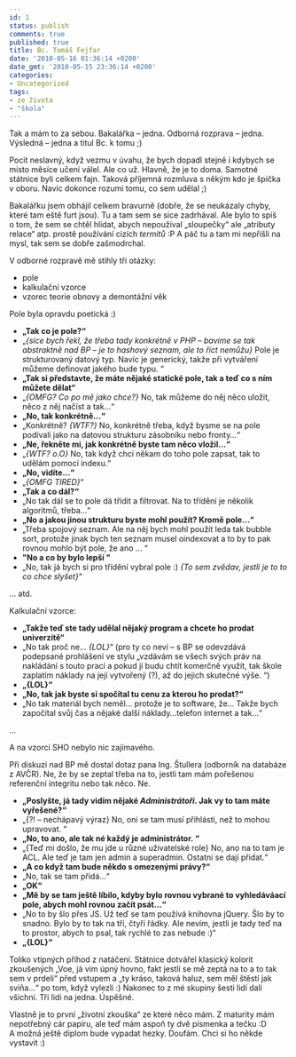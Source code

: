 ```yaml
---
id: 1
status: publish
comments: true
published: true
title: Bc. Tomáš Fejfar
date: '2010-05-16 01:36:14 +0200'
date_gmt: '2010-05-15 23:36:14 +0200'
categories:
- Uncategorized
tags:
- ze života
- "škola"
---
```

<p>Tak a mám to za sebou. Bakalářka – jedna. Odborná rozprava – jedna. Výsledná – jedna a titul Bc. k tomu ;)</p>
<p>Pocit neslavný, když vezmu v úvahu, že bych dopadl stejně i kdybych se místo měsíce učení válel. Ale co už. Hlavně, že je to doma. Samotné státnice byli celkem fajn. Taková příjemná rozmluva s někým kdo je špička v oboru. Navíc dokonce rozumí tomu, co sem udělal ;)</p>
<p>Bakalářku jsem obhájil celkem bravurně (dobře, že se neukázaly chyby, které tam eště furt jsou). Tu a tam sem se sice zadrhával. Ale bylo to spíš o tom, že sem se chtěl hlídat, abych nepoužíval „sloupečky“ ale „atributy relace“ atp. prostě používání cizích <em>termitů</em> :P A páč tu a tam mi nepřišli na mysl, tak sem se dobře zašmodrchal.</p>
<p>V odborné rozpravě mě stihly tři otázky:</p>
<ul>
<li>pole</li>
<li>kalkulační vzorce</li>
<li>vzorec teorie obnovy a demontážní věk</li>
</ul>
<p>Pole byla opravdu poetická :)</p>
<ul>
<li><strong>„Tak co je pole?“</strong></li>
<li>„<em>{sice bych řekl, že třeba tady konkrétně v PHP – bavíme se 	tak abstraktně nad BP – je to hashový seznam, ale to říct nemůžu}</em> Pole je strukturovaný datový typ. Navíc je generický, takže při 	vytváření můžeme definovat jakého bude typu. “</li>
<li><strong>„Tak si představte, že máte nějaké statické pole, tak a teď 	co s ním můžete dělat“</strong></li>
<li>„<em>{OMFG? Co po mě jako chce?}</em> No, tak můžeme do něj něco 	uložit, něco z něj načíst a tak…“</li>
<li><strong>„No, tak konkrétně…“</strong></li>
<li>„Konkrétně? <em>{WTF?}</em> No, konkrétně třeba, když bysme se na 	pole podívali jako na datovou strukturu zásobníku nebo fronty…“</li>
<li><strong>„Ne, řekněte mi, jak konkrétně byste tam něco 	vložil…“</strong></li>
<li>„<em>{WTF? o.O}</em> No, tak když chci někam do toho pole zapsat, tak to 	udělám pomocí indexu.“</li>
<li><strong>„No, vidíte…“</strong></li>
<li>„<em>{OMFG <em>TIRED</em>}</em>“</li>
<li><strong>„Tak a co dál?“</strong></li>
<li>„No tak dál se to pole dá třídit a filtrovat. Na to třídění je 	několik algoritmů, třeba…“</li>
<li><strong>„No a jakou jinou strukturu byste mohl použít? 	Kromě pole…“</strong></li>
<li>„Třeba spojový seznam. Ale na něj bych mohl použít leda tak bubble 	sort, protože jinak bych ten seznam musel oindexovat a to by to pak rovnou 	mohlo být pole, že ano … “</li>
<li><strong>"No a co by bylo lepší "</strong></li>
<li>„No, tak já bych si pro třídění vybral pole :) <em>{To sem zvědav, 	jestli je to to co chce slyšet}</em>“</li>
</ul>
<p>… atd.</p>
<p>Kalkulační vzorce:</p>
<ul>
<li><strong>„Takže teď ste tady udělal nějaký program a chcete ho prodat 	univerzitě“</strong></li>
<li>„No tak proč ne… <em>{LOL}</em>“ (pro ty co neví – s BP se 	odevzdává podepsané prohlášení ve stylu „vzdávám se všech svých 	práv na nakládání s touto prací a pokud jí budu chtít komerčně 	využít, tak škole zaplatím náklady na její vytvořený (?), až do jejich 	skutečné výše. “)</li>
<li><strong>„{LOL}“</strong></li>
<li><strong>„No, tak jak byste si spočítal tu cenu za kterou ho 	prodat?“</strong></li>
<li>„No tak materiál bych neměl… protože je to software, že… Takže 	bych započítal svůj čas a nějaké další náklady…telefon internet 	a tak…“</li>
</ul>
<p>…</p>
<p>A na vzorci SHO nebylo nic zajímavého.</p>
<p>Při diskuzi nad BP mě dostal dotaz pana Ing. Štullera (odborník na databáze z AVČR). Ne, že by se zeptal třeba na to, jestli tam mám pořešenou referenční integritu nebo tak něco. Ne.</p>
<ul>
<li><strong>„Poslyšte, já tady vidím nějaké <em>Administrátoři</em>. 	Jak vy to tam máte vyřešené?“</strong></li>
<li>„{?! – nechápavý výraz} No, oni se tam musí přihlásti, než to 	mohou upravovat. “</li>
<li><strong>„No, to ano, ale tak né každý je 	administrátor. “</strong></li>
<li>„{Teď mi došlo, že mu jde u různé uživatelské role} No, ano na to 	tam je ACL. Ale teď je tam jen admin a superadmin. Ostatní se dají 	přidat.“</li>
<li><strong>„A co když tam bude někdo s omezenými 	právy?“</strong></li>
<li>„No, tak se tam přidá…“</li>
<li><strong>„OK“</strong></li>
<li><strong>„Mě by se tam ještě líbilo, kdyby bylo rovnou vybrané to 	vyhledáváací pole, abych mohl rovnou začít psát…“</strong></li>
<li>„No to by šlo přes JS. Už teď se tam používá knihovna jQuery. Šlo 	by to snadno. Bylo by to tak na tři, čtyři řádky. Ale nevím, jestli je 	tady teď na to prostor, abych to psal, tak rychlé to zas nebude :)“</li>
<li><strong>„{LOL}“</strong></li>
</ul>
<p>Toliko vtipných příhod z natáčení. Státnice dotvářel klasický kolorit zkoušených „Voe, já vim úpný hovno, fakt jestli se mě zeptá na to a to tak sem v prdeli“ před vstupem a „ty kráso, taková haluz, sem měl štěstí jak sviňa…“ po tom, když vylezli :) Nakonec to z mé skupiny šesti lidí dali všichni. Tři lidi na jedna. Úspěšné.</p>
<p>Vlastně je to první „životní zkouška“ ze které něco mám. Z maturity mám nepotřebný cár papíru, ale teď mám aspoň ty dvě písmenka a tečku :D A možná ještě diplom bude vypadat hezky. Doufám. Chci si ho někde vystavit :)</p>
